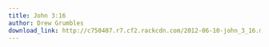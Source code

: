```yaml
---
title: John 3:16
author: Drew Grumbles
download_link: http://c750407.r7.cf2.rackcdn.com/2012-06-10-john_3_16.mp3
---
```

